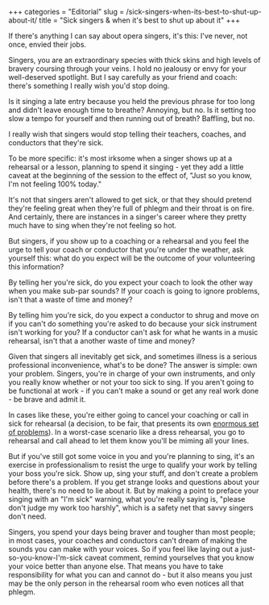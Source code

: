 +++
categories = "Editorial"
slug = /sick-singers-when-its-best-to-shut-up-about-it/
title = "Sick singers &amp; when it&#039;s best to shut up about it"
+++

If there's anything I can say about opera singers, it's this: I've never, not once, envied their jobs.

Singers, you are an extraordinary species with thick skins and high levels of bravery coursing through your veins. I hold no jealousy or envy for your well-deserved spotlight. But I say carefully as your friend and coach: there's something I really wish you'd stop doing.

Is it singing a late entry because you held the previous phrase for too long and didn't leave enough time to breathe? Annoying, but no. Is it setting too slow a tempo for yourself and then running out of breath? Baffling, but no.

I really wish that singers would stop telling their teachers, coaches, and conductors that they're sick.

To be more specific: it's most irksome when a singer shows up at a rehearsal or a lesson, planning to spend it singing - yet they add a little caveat at the beginning of the session to the effect of, "Just so you know, I'm not feeling 100% today."

It's not that singers aren't allowed to get sick, or that they should pretend they're feeling great when they're full of phlegm and their throat is on fire. And certainly, there are instances in a singer's career where they pretty much have to sing when they're not feeling so hot.

But singers, if you show up to a coaching or a rehearsal and you feel the urge to tell your coach or conductor that you're under the weather, ask yourself this: what do you expect will be the outcome of your volunteering this information?

By telling her you're sick, do you expect your coach to look the other way when you make sub-par sounds? If your coach is going to ignore problems, isn't that a waste of time and money?

By telling him you're sick, do you expect a conductor to shrug and move on if you can't do something you're asked to do because your sick instrument isn't working for you? If a conductor can't ask for what he wants in a music rehearsal, isn't that a another waste of time and money?

Given that singers all inevitably get sick, and sometimes illness is a serious professional inconvenience, what's to be done? The answer is simple: own your problem. Singers, you're in charge of your own instruments, and only you really know whether or not your too sick to sing. If you aren't going to be functional at work - if you can't make a sound or get any real work done - be brave and admit it. 

In cases like these, you're either going to cancel your coaching or call in sick for rehearsal (a decision, to be fair, that presents its own [enormous set of problems](/when-singers-call-in-sick/)). In a worst-case scenario like a dress rehearsal, you go to rehearsal and call ahead to let them know you'll be miming all your lines.

But if you've still got some voice in you and you're planning to sing, it's an exercise in professionalism to resist the urge to qualify your work by telling your boss you're sick. Show up, sing your stuff, and don't create a problem before there's a problem. If you get strange looks and questions about your health, there's no need to lie about it. But by making a point to preface your singing with an "I'm sick" warning, what you're really saying is, "please don't judge my work too harshly", which is a safety net that savvy singers don't need.

Singers, you spend your days being braver and tougher than most people; in most cases, your coaches and conductors can't dream of making the sounds you can make with your voices. So if you feel like laying out a just-so-you-know-I'm-sick caveat comment, remind yourselves that you know your voice better than anyone else. That means you have to take responsibility for what you can and cannot do - but it also means you just may be the only person in the rehearsal room who even notices all that phlegm.
